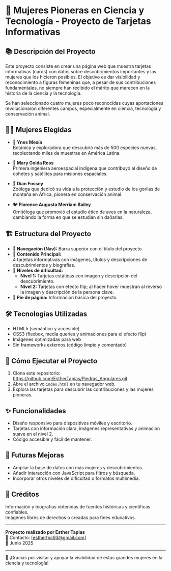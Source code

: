 # 🔬 Mujeres Pioneras en Ciencia y Tecnología - Proyecto de Tarjetas Informativas

## 📚 Descripción del Proyecto
Este proyecto consiste en crear una página web que muestra tarjetas informativas (cards) con datos sobre descubrimientos importantes y las mujeres que los hicieron posibles. El objetivo es dar visibilidad y reconocimiento a figuras femeninas que, a pesar de sus contribuciones fundamentales, no siempre han recibido el mérito que merecen en la historia de la ciencia y la tecnología.

Se han seleccionado cuatro mujeres poco reconocidas cuyas aportaciones revolucionaron diferentes campos, especialmente en ciencia, tecnología y conservación animal.

## 👩‍🔬 Mujeres Elegidas

- **🌿 Ynes Mexía**  
  Botánica y exploradora que descubrió más de 500 especies nuevas, recolectando miles de muestras en América Latina.

- **🚀 Mary Golda Ross**  
  Primera ingeniera aeroespacial indígena que contribuyó al diseño de cohetes y satélites para misiones espaciales.

- **🐒 Dian Fossey**  
  Zoóloga que dedicó su vida a la protección y estudio de los gorilas de montaña en África, pionera en conservación animal.

- **🐦 Florence Augusta Merriam Bailey**  
  Ornitóloga que promovió el estudio ético de aves en la naturaleza, cambiando la forma en que se estudian sin dañarlas.

## 🏗️ Estructura del Proyecto

- **🧭 Navegación (Nav):** Barra superior con el título del proyecto.  
- **📄 Contenido Principal:**  
  4 tarjetas informativas con imágenes, títulos y descripciones de descubrimientos y biografías.  
- **🎯 Niveles de dificultad:**  
  - **Nivel 1:** Tarjetas estáticas con imagen y descripción del descubrimiento.  
  - **Nivel 2:** Tarjetas con efecto flip; al hacer hover muestran al reverso la imagen y descripción de la persona clave.  
- **📌 Pie de página:** Información básica del proyecto.

## 🛠️ Tecnologías Utilizadas

- HTML5 (semántico y accesible)  
- CSS3 (flexbox, media queries y animaciones para el efecto flip)  
- Imágenes optimizadas para web  
- Sin frameworks externos (código limpio y comentado)

## 🚀 Cómo Ejecutar el Proyecto

1. Clona este repositorio:  https://github.com/EstherTapias/Piedras_Angulares.git
2. Abre el archivo `index.html` en tu navegador web.  
3. Explora las tarjetas para descubrir las contribuciones y las mujeres pioneras.

## ✨ Funcionalidades

- Diseño responsivo para dispositivos móviles y escritorio.  
- Tarjetas con información clara, imágenes representativas y animación suave en el nivel 2.  
- Código accesible y fácil de mantener.

## 🔮 Futuras Mejoras

- Ampliar la base de datos con más mujeres y descubrimientos.  
- Añadir interacción con JavaScript para filtros y búsqueda.  
- Incorporar otros niveles de dificultad o formatos multimedia.

## 🏅 Créditos

Información y biografías obtenidas de fuentes históricas y científicas confiables.  
Imágenes libres de derechos o creadas para fines educativos.

---

**Proyecto realizado por Esther Tapias**  
📧 Contacto: [esthertpc93@gmail.com]  
📅 Junio 2025

---

🙏 ¡Gracias por visitar y apoyar la visibilidad de estas grandes mujeres en la ciencia y tecnología!
